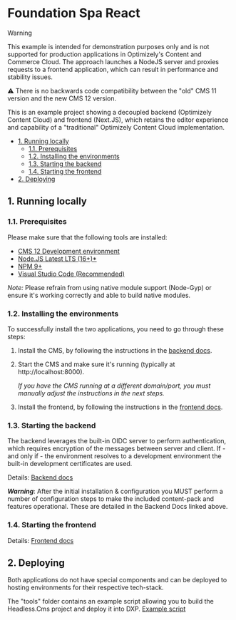 # Foundation Spa React <!-- omit in toc -->

> [!WARNING]
> This example is intended for demonstration purposes only and is not supported for production applications in Optimizely's Content and Commerce Cloud. The approach launches a NodeJS server and proxies requests to a frontend application, which can result in performance and stability issues.

:warning: There is no backwards code compatibility between the "old" CMS 11 version and the new CMS 12 version.

This is an example project showing a decoupled backend (Optimizely Content Cloud) and frontend (Next.JS), which retains the editor experience and capability of a "traditional" Optimizely Content Cloud implementation.

- [1. Running locally](#1-running-locally)
  - [1.1. Prerequisites](#11-prerequisites)
  - [1.2. Installing the environments](#12-installing-the-environments)
  - [1.3. Starting the backend](#13-starting-the-backend)
  - [1.4. Starting the frontend](#14-starting-the-frontend)
- [2. Deploying](#2-deploying)

## 1. Running locally
### 1.1. Prerequisites
Please make sure that the following tools are installed:
- [CMS 12 Development environment](https://world.optimizely.com/documentation/developer-guides/CMS/getting-started/set-up-a-development-environment/)
- [Node.JS Latest LTS (16+)*](https://nodejs.org/en/download/)
- [NPM 9+](https://docs.npmjs.com/try-the-latest-stable-version-of-npm)
- [Visual Studio Code (Recommended)](https://code.visualstudio.com/)

*Note:* Please refrain from using native module support (Node-Gyp) or ensure it's working correctly and able to build native modules.

### 1.2. Installing the environments
To successfully install the two applications, you need to go through these steps:
1. Install the CMS, by following the instructions in the [backend docs](src/Headless.Cms/README.md).
2. Start the CMS and make sure it's running (typically at http://localhost:8000).
  
   *If you have the CMS running at a different domain/port, you must manually adjust the instructions in the next steps.*

3. Install the frontend, by following the instructions in the [frontend docs](src/frontend/README.md).

### 1.3. Starting the backend
The backend leverages the built-in OIDC server to perform authentication, which requires encryption of the messages between server and client. If - and only if - the environment resolves to a development environment the built-in development certificates are used.

Details: [Backend docs](src/Headless.Cms/README.md)

***Warning***: After the initial installation & configuration you MUST perform a number of configuration steps to make the included content-pack and features operational. These are detailed in the Backend Docs linked above.

### 1.4. Starting the frontend

Details: [Frontend docs](src/frontend/README.md)

## 2. Deploying
Both applications do not have special components and can be deployed to hosting environments for their respective tech-stack.

The "tools" folder contains an example script allowing you to build the Headless.Cms project and deploy it into DXP. [Example script](tools/dxp-deploy.ps1)
